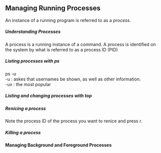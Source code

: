 ## Managing Running Processes
An instance of a running program is referred to as a *process*.

##### Understanding Processes
A process is a running instance of a command. A process is identified on the system by what is referred to as a process ID (PID)

##### Listing processes with ps
ps -u\
-u : askes that usernames be shown, as well as other information.\
-ux : the most popular

##### Listing and changing processes with top

##### Renicing a process
Note the process ID of the process you want to renice and press *r*.

##### Killing a process

#### Managing Background and Foreground Processes